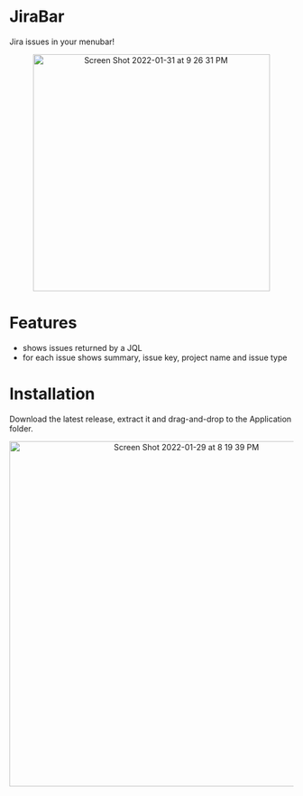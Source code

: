 # JiraBar

Jira issues in your menubar!

<p align="center">
  <img width="420" alt="Screen Shot 2022-01-31 at 9 26 31 PM" src="https://user-images.githubusercontent.com/9363150/151904603-a65f2b20-189b-4038-9cea-6164f6a8c379.png">
</p>

# Features

 - shows issues returned by a JQL
 - for each issue shows summary, issue key, project name and issue type

# Installation

Download the latest release, extract it and drag-and-drop to the Application folder.

<p align="center">
  <img width="612" alt="Screen Shot 2022-01-29 at 8 19 39 PM" src="https://user-images.githubusercontent.com/9363150/151683143-3ef98781-ea7b-4856-b6f8-853996c43e1f.png">
</p>

